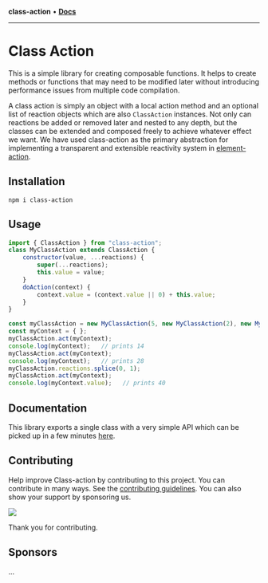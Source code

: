 **class-action** • [**Docs**](globals.md)

***

# Class Action

This is a simple library for creating composable functions. It helps to create methods or functions that may need to be modified later without introducing performance issues from multiple code compilation. 

A class action is simply an object with a local action method and an optional list of reaction objects which are also `ClassAction` instances. Not only can reactions be added or removed later and nested to any depth, but the classes can be extended and composed freely to achieve whatever effect we want. We have used class-action as the primary abstraction for implementing a transparent and extensible reactivity system in [element-action](https://github.com/mksunny1/element-action).

## Installation

`npm i class-action`

## Usage

```js
import { ClassAction } from "class-action";
class MyClassAction extends ClassAction {
    constructor(value, ...reactions) {
        super(...reactions);
        this.value = value;
    }
    doAction(context) {
        context.value = (context.value || 0) + this.value;
    }
}

const myClassAction = new MyClassAction(5, new MyClassAction(2), new MyClassAction(7));
const myContext = { };
myClassAction.act(myContext);
console.log(myContext);   // prints 14
myClassAction.act(myContext);
console.log(myContext);   // prints 28
myClassAction.reactions.splice(0, 1);
myClassAction.act(myContext);
console.log(myContext.value);   // prints 40
```

## Documentation

This library exports a single class with a very simple API which can be picked up in a few minutes [here]().

## Contributing

Help improve Class-action by contributing to this project. You can contribute in many ways. See the [contributing guidelines](). You can also show your support by sponsoring us.

[![](https://www.paypalobjects.com/en_GB/i/btn/btn_donate_LG.gif)](https://www.paypal.com/donate/?hosted_button_id=S2ZW3RJSDHASW)

Thank you for contributing.

## Sponsors

...
